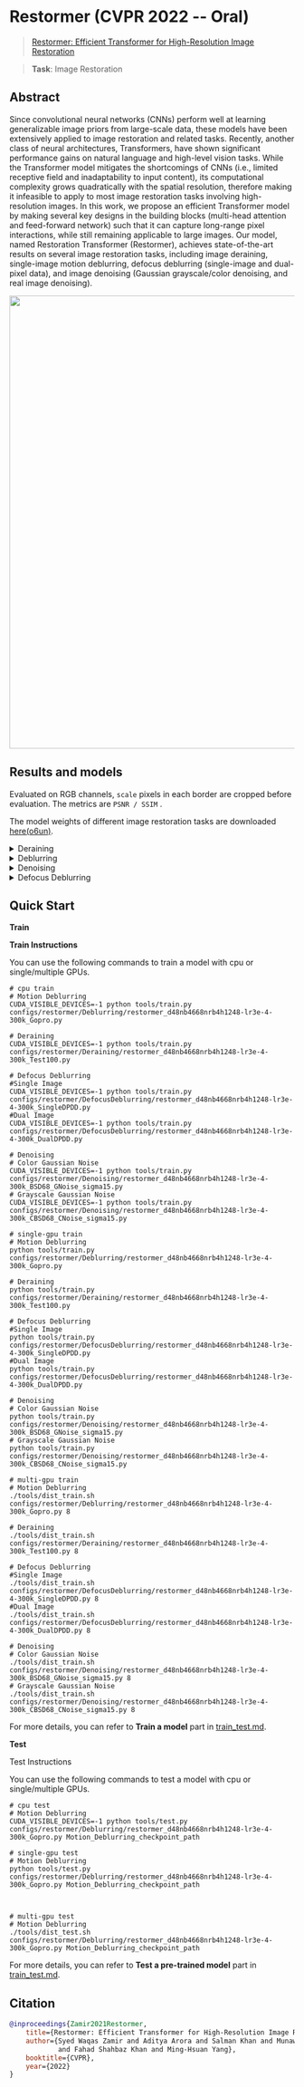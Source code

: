 # Restormer (CVPR 2022 -- Oral)

> [Restormer: Efficient Transformer for High-Resolution Image Restoration](https://arxiv.org/abs/2111.09881)

> **Task**: Image Restoration

<!-- [ALGORITHM] -->

## Abstract

<!-- [ABSTRACT] -->

Since convolutional neural networks (CNNs) perform well at learning generalizable image priors from large-scale data, these models have been extensively applied to image restoration and related tasks. Recently, another class of neural architectures, Transformers, have shown significant performance gains on natural language and high-level vision tasks. While the Transformer model mitigates the shortcomings of CNNs (i.e., limited receptive field and inadaptability to input content), its computational complexity grows quadratically with the spatial resolution, therefore making it infeasible to apply to most image restoration tasks involving high-resolution images. In this work, we propose an efficient Transformer model by making several key designs in the building blocks (multi-head attention and feed-forward network) such that it can capture long-range pixel interactions, while still remaining applicable to large images. Our model, named Restoration Transformer (Restormer), achieves state-of-the-art results on several image restoration tasks, including image deraining, single-image motion deblurring, defocus deblurring (single-image and dual-pixel data), and image denoising (Gaussian grayscale/color denoising, and real image denoising).

<!-- [IMAGE] -->

<div align=center >
 <img src="https://camo.githubusercontent.com/3c863280a592f3535e4c2411946db0e3495b567fe400bd97f5a8b46f2d3cdcef/68747470733a2f2f692e696d6775722e636f6d2f756c4c6f4569672e706e67" width="800"/>
</div >

## Results and models

Evaluated on RGB channels, `scale` pixels in each border are cropped before evaluation.
The metrics are `PSNR / SSIM` .

The model weights of different image restoration tasks are downloaded [here(o6un)](https://pan.baidu.com/s/1TWWR_x0gRvfZoK7Fux6prQ?pwd=o6un).

<details>
<summary>Deraining</summary>

| Method                                                                                                                                 | Dataset  | PSNR    | SSIM   | GPU Info | Download |
| -------------------------------------------------------------------------------------------------------------------------------------- | -------- | ------- | ------ | -------- | -------- |
| [restormer_d48nb4668nrb4h1248-lr3e-4-300k_Test100](/configs/restormer/Deraining/restormer_d48nb4668nrb4h1248-lr3e-4-300k_Test100.py)   | Test100  | 32.0291 | 0.9239 | 1        | -        |
| [restormer_d48nb4668nrb4h1248-lr3e-4-300k_Rain100H](/configs/restormer/Deraining/restormer_d48nb4668nrb4h1248-lr3e-4-300k_Rain100H.py) | Rain100H | 31.4800 | 0.9056 | 1        | -        |
| [restormer_d48nb4668nrb4h1248-lr3e-4-300k_Rain100L](/configs/restormer/Deraining/restormer_d48nb4668nrb4h1248-lr3e-4-300k_Rain100L.py) | Rain100L | 39.1022 | 0.9787 | 1        | -        |
| [restormer_d48nb4668nrb4h1248-lr3e-4-300k_Test2800](/configs/restormer/Deraining/restormer_d48nb4668nrb4h1248-lr3e-4-300k_Test2800.py) | Test2800 | 34.2170 | 0.9451 | 1        | -        |
| [restormer_d48nb4668nrb4h1248-lr3e-4-300k_Test1200](/configs/restormer/Deraining/restormer_d48nb4668nrb4h1248-lr3e-4-300k_Test1200.py) | Test1200 | 33.2253 | 0.9272 | 1        | -        |
| -                                                                                                                                      | Average  | 34.0107 | 0.9361 | 1        | -        |

</details>

<details>
<summary>Deblurring</summary>

| Method                                                                                                                                    |            | PSNR    | SSIM   | GPU Info | Download |
| ----------------------------------------------------------------------------------------------------------------------------------------- | ---------- | ------- | ------ | -------- | -------- |
| [restormer_d48nb4668nrb4h1248-lr3e-4-300k_Gopro](/configs/restormer/Deblurring/restormer_d48nb4668nrb4h1248-lr3e-4-300k_Gopro.py)         | GoPro      | 32.9295 | 0.9404 | 1        | -        |
| [restormer_d48nb4668nrb4h1248-lr3e-4-300k_HIDE](/configs/restormer/Deblurring/restormer_d48nb4668nrb4h1248-lr3e-4-300k_HIDE.py)           | HIDE       | 31.2289 | 0.9231 | 1        | -        |
| [restormer_d48nb4668nrb4h1248-lr3e-4-300k_RealBlurR](/configs/restormer/Deblurring/restormer_d48nb4668nrb4h1248-lr3e-4-300k_RealBlurR.py) | RealBlur-R | 35.9141 | 0.9707 | 1        | -        |
| [restormer_d48nb4668nrb4h1248-lr3e-4-300k_RealBlurR](/configs/restormer/Deblurring/restormer_d48nb4668nrb4h1248-lr3e-4-300k_RealBlurJ.py) | RealBlur-J | 28.4356 | 0.8681 | 1        | -        |

</details>

<details>
<summary>Denoising</summary>

**Test Grayscale Gaussian Noise**

| Method                                                                                                                                 | Type                      | Set12        | PSNR    | SSIM   | GPU Info | Download |
| -------------------------------------------------------------------------------------------------------------------------------------- | ------------------------- | ------------ | ------- | ------ | -------- | -------- |
| [restormer_d48nb4668nrb4h1248-lr3e-4-300k_Set12_sigma15](/configs/restormer/Denoising/restormer_d48nb4668nrb4h1248-lr3e-4-300k_Set12_GNoise_sigma15.py) | Each noise level Training | $\\sigma$=15 | 33.4659 | 0.9137 | 1        | -        |
| [restormer_d48nb4668nrb4h1248-lr3e-4-300k_Set12_sigma25](/configs/restormer/Denoising/restormer_d48nb4668nrb4h1248-lr3e-4-300k_Set12_GNoise_sigma25.py) |                           | $\\sigma$=25 | 31.0880 | 0.8397 | 1        | -        |
| [restormer_d48nb4668nrb4h1248-lr3e-4-300k_Set12_sigma50](/configs/restormer/Denoising/restormer_d48nb4668nrb4h1248-lr3e-4-300k_Set12_GNoise_sigma50.py) |                           | $\\sigma$=50 | 28.0214 | 0.8127 | 1        | -        |
| [restormer_d48nb4668nrb4h1248-lr3e-4-300k_Set12_sigma15](/configs/restormer/Denoising/restormer_d48nb4668nrb4h1248-lr3e-4-300k_Set12_GNoise_sigma15.py) | Blind                     | $\\sigma$=15 | 33.4035 | 0.9125 | 1        | -        |
| [restormer_d48nb4668nrb4h1248-lr3e-4-300k_Set12_sigma25](/configs/restormer/Denoising/restormer_d48nb4668nrb4h1248-lr3e-4-300k_Set12_GNoise_sigma25.py) |                           | $\\sigma$=25 | 31.0880 | 0.8770 | 1        | -        |
| [restormer_d48nb4668nrb4h1248-lr3e-4-300k_Set12_sigma50](/configs/restormer/Denoising/restormer_d48nb4668nrb4h1248-lr3e-4-300k_Set12_GNoise_sigma50.py) |                           | $\\sigma$=50 | 28.0145 | 0.8125 | 1        | -        |

| Method                                                                                                                                 | Type                      | BSD68        | PSNR    | SSIM   | GPU Info | Download |
| -------------------------------------------------------------------------------------------------------------------------------------- | ------------------------- | ------------ | ------- | ------ | -------- | -------- |
| [restormer_d48nb4668nrb4h1248-lr3e-4-300k_BSD68_sigma15](/configs/restormer/Denoising/restormer_d48nb4668nrb4h1248-lr3e-4-300k_BSD68_GNoise_sigma15.py) | Each noise level Training | $\\sigma$=15 | 31.9535 | 0.8974 | 1        | -        |
| [restormer_d48nb4668nrb4h1248-lr3e-4-300k_BSD68_sigma25](/configs/restormer/Denoising/restormer_d48nb4668nrb4h1248-lr3e-4-300k_BSD68_GNoise_sigma25.py) |                           | $\\sigma$=25 | 29.5355 | 0.8397 | 1        | -        |
| [restormer_d48nb4668nrb4h1248-lr3e-4-300k_BSD68_sigma50](/configs/restormer/Denoising/restormer_d48nb4668nrb4h1248-lr3e-4-300k_BSD68_GNoise_sigma50.py) |                           | $\\sigma$=50 | 26.6082 | 0.7422 | 1        | -        |
| [restormer_d48nb4668nrb4h1248-lr3e-4-300k_BSD68_sigma15](/configs/restormer/Denoising/restormer_d48nb4668nrb4h1248-lr3e-4-300k_BSD68_GNoise_sigma15.py) | Blind                     | $\\sigma$=15 | 30.6039 | 0.8385 | 1        | -        |
| [restormer_d48nb4668nrb4h1248-lr3e-4-300k_BSD68_sigma25](/configs/restormer/Denoising/restormer_d48nb4668nrb4h1248-lr3e-4-300k_BSD68_GNoise_sigma25.py) |                           | $\\sigma$=25 | 28.0272 | 0.7525 | 1        | -        |
| [restormer_d48nb4668nrb4h1248-lr3e-4-300k_BSD68_sigma50](/configs/restormer/Denoising/restormer_d48nb4668nrb4h1248-lr3e-4-300k_BSD68_GNoise_sigma50.py) |                           | $\\sigma$=50 | 25.0556 | 0.6174 | 1        | -        |

| Method                                                                                                                                 | Type                      | Urban100     | PSNR    | SSIM   | GPU Info | Download |
| -------------------------------------------------------------------------------------------------------------------------------------- | ------------------------- | ------------ | ------- | ------ | -------- | -------- |
| [restormer_d48nb4668nrb4h1248-lr3e-4-300k_Urban100_sigma15](/configs/restormer/Denoising/restormer_d48nb4668nrb4h1248-lr3e-4-300k_Urban100_GNoise_sigma15.py) | Each noise level Training | $\\sigma$=15 | 34.4359 | 0.9420 | 1        | -        |
| [restormer_d48nb4668nrb4h1248-lr3e-4-300k_Urban100_sigma25](/configs/restormer/Denoising/restormer_d48nb4668nrb4h1248-lr3e-4-300k_Urban100_GNoise_sigma25.py) |                           | $\\sigma$=25 | 32.1171 | 0.9141 | 1        | -        |
| [restormer_d48nb4668nrb4h1248-lr3e-4-300k_Urban100_sigma50](/configs/restormer/Denoising/restormer_d48nb4668nrb4h1248-lr3e-4-300k_Urban100_GNoise_sigma50.py) |                           | $\\sigma$=50 | 28.9632 | 0.8570 | 1        | -        |
| [restormer_d48nb4668nrb4h1248-lr3e-4-300k_Urban100_sigma15](/configs/restormer/Denoising/restormer_d48nb4668nrb4h1248-lr3e-4-300k_Urban100_GNoise_sigma15.py) | Blind                     | $\\sigma$=15 | 34.3165 | 0.9410 | 1        | -        |
| [restormer_d48nb4668nrb4h1248-lr3e-4-300k_Urban100_sigma25](/configs/restormer/Denoising/restormer_d48nb4668nrb4h1248-lr3e-4-300k_Urban100_GNoise_sigma25.py) |                           | $\\sigma$=25 | 32.0490 | 0.9132 | 1        | -        |
| [restormer_d48nb4668nrb4h1248-lr3e-4-300k_Urban100_sigma50](/configs/restormer/Denoising/restormer_d48nb4668nrb4h1248-lr3e-4-300k_Urban100_GNoise_sigma50.py) |                           | $\\sigma$=50 | 28.9847 | 0.8571 | 1        | -        |

**Test Color Gaussian Noise**

| Method                                                                                                                                 | Type                      | CBSD68       | PSNR    | SSIM   | GPU Info | Download |
| -------------------------------------------------------------------------------------------------------------------------------------- | ------------------------- | ------------ | ------- | ------ | -------- | -------- |
| [restormer_d48nb4668nrb4h1248-lr3e-4-300k_CBSD68_Color_sigma15](/configs/restormer/Denoising/restormer_d48nb4668nrb4h1248-lr3e-4-300k_CBSD68_CNoise_sigma15.py) | Each noise level Training | $\\sigma$=15 | 34.3513 | 0.9352 | 1        | -        |
| [restormer_d48nb4668nrb4h1248-lr3e-4-300k_CBSD68_Color_sigma25](/configs/restormer/Denoising/restormer_d48nb4668nrb4h1248-lr3e-4-300k_CBSD68_CNoise_sigma25.py) |                           | $\\sigma$=25 | 31.7534 | 0.8945 | 1        | -        |
| [restormer_d48nb4668nrb4h1248-lr3e-4-300k_CBSD68_Color_sigma50](/configs/restormer/Denoising/restormer_d48nb4668nrb4h1248-lr3e-4-300k_CBSD68_CNoise_sigma50.py) |                           | $\\sigma$=50 | 28.5511 | 0.8125 | 1        | -        |
| [restormer_d48nb4668nrb4h1248-lr3e-4-300k_CBSD68_Color_sigma15](/configs/restormer/Denoising/restormer_d48nb4668nrb4h1248-lr3e-4-300k_CBSD68_CNoise_sigma15.py) | Blind                     | $\\sigma$=15 | 34.3404 | 0.9356 | 1        | -        |
| [restormer_d48nb4668nrb4h1248-lr3e-4-300k_CBSD68_Color_sigma25](/configs/restormer/Denoising/restormer_d48nb4668nrb4h1248-lr3e-4-300k_CBSD68_CNoise_sigma25.py) |                           | $\\sigma$=25 | 31.7414 | 0.8946 | 1        | -        |
| [restormer_d48nb4668nrb4h1248-lr3e-4-300k_CBSD68_Color_sigma50](/configs/restormer/Denoising/restormer_d48nb4668nrb4h1248-lr3e-4-300k_CBSD68_CNoise_sigma50.py) |                           | $\\sigma$=50 | 28.5506 | 0.8127 | 1        | -        |

| Method                                                                                                                                 | Type                      | Kodak24      | PSNR    | SSIM   | GPU Info | Download |
| -------------------------------------------------------------------------------------------------------------------------------------- | ------------------------- | ------------ | ------- | ------ | -------- | -------- |
| [restormer_d48nb4668nrb4h1248-lr3e-4-300k_Kodak24_Color_sigma15](/configs/restormer/Denoising/restormer_d48nb4668nrb4h1248-lr3e-4-300k_Kodak_CNoise_sigma15.py) | Each noise level Training | $\\sigma$=15 | 35.4924 | 0.9312 | 1        | -        |
| [restormer_d48nb4668nrb4h1248-lr3e-4-300k_Kodak24_Color_sigma25](/configs/restormer/Denoising/restormer_d48nb4668nrb4h1248-lr3e-4-300k_Kodak_CNoise_sigma25.py) |                           | $\\sigma$=25 | 33.0608 | 0.8943 | 1        | -        |
| [restormer_d48nb4668nrb4h1248-lr3e-4-300k_Kodak24_Color_sigma50](/configs/restormer/Denoising/restormer_d48nb4668nrb4h1248-lr3e-4-300k_Kodak_CNoise_sigma50.py) |                           | $\\sigma$=50 | 30.0220 | 0.8241 | 1        | -        |
| [restormer_d48nb4668nrb4h1248-lr3e-4-300k_Kodak24_Color_sigma15](/configs/restormer/Denoising/restormer_d48nb4668nrb4h1248-lr3e-4-300k_Kodak_CNoise_sigma15.py) | Blind                     | $\\sigma$=15 | 35.4573 | 0.9308 | 1        | -        |
| [restormer_d48nb4668nrb4h1248-lr3e-4-300k_Kodak24_Color_sigma25](/configs/restormer/Denoising/restormer_d48nb4668nrb4h1248-lr3e-4-300k_Kodak_CNoise_sigma25.py) |                           | $\\sigma$=25 | 33.0368 | 0.8939 | 1        | -        |
| [restormer_d48nb4668nrb4h1248-lr3e-4-300k_Kodak24_Color_sigma50](/configs/restormer/Denoising/restormer_d48nb4668nrb4h1248-lr3e-4-300k_Kodak_CNoise_sigma50.py) |                           | $\\sigma$=50 | 30.0118 | 0.8238 | 1        | -        |

| Method                                                                                                                                 | Type                      | McMaster     | PSNR    | SSIM   | GPU Info | Download |
| -------------------------------------------------------------------------------------------------------------------------------------- | ------------------------- | ------------ | ------- | ------ | -------- | -------- |
| [restormer_d48nb4668nrb4h1248-lr3e-4-300k_McMaster_Color_sigma15](/configs/restormer/Denoising/restormer_d48nb4668nrb4h1248-lr3e-4-300k_McMaster_CNoise_sigma15.py) | Each noise level Training | $\\sigma$=15 | 35.6177 | 0.9353 | 1        | -        |
| [restormer_d48nb4668nrb4h1248-lr3e-4-300k_McMaster_Color_sigma25](/configs/restormer/Denoising/restormer_d48nb4668nrb4h1248-lr3e-4-300k_McMaster_CNoise_sigma25.py) |                           | $\\sigma$=25 | 33.3405 | 0.9069 | 1        | -        |
| [restormer_d48nb4668nrb4h1248-lr3e-4-300k_McMaster_Color_sigma50](/configs/restormer/Denoising/restormer_d48nb4668nrb4h1248-lr3e-4-300k_McMaster_CNoise_sigma50.py) |                           | $\\sigma$=50 | 30.2738 | 0.8521 | 1        | -        |
| [restormer_d48nb4668nrb4h1248-lr3e-4-300k_McMaster_Color_sigma15](/configs/restormer/Denoising/restormer_d48nb4668nrb4h1248-lr3e-4-300k_McMaster_CNoise_sigma15.py) | Blind                     | $\\sigma$=15 | 35.5634 | 0.9345 | 1        | -        |
| [restormer_d48nb4668nrb4h1248-lr3e-4-300k_McMaster_Color_sigma25](/configs/restormer/Denoising/restormer_d48nb4668nrb4h1248-lr3e-4-300k_McMaster_CNoise_sigma25.py) |                           | $\\sigma$=25 | 33.3111 | 0.9064 | 1        | -        |
| [restormer_d48nb4668nrb4h1248-lr3e-4-300k_McMaster_Color_sigma50](/configs/restormer/Denoising/restormer_d48nb4668nrb4h1248-lr3e-4-300k_McMaster_CNoise_sigma50.py) |                           | $\\sigma$=50 | 30.2751 | 0.8522 | 1        | -        |

| Method                                                                                                                                 | Type                      | Urban100     | PSNR    | SSIM   | GPU Info | Download |
| -------------------------------------------------------------------------------------------------------------------------------------- | ------------------------- | ------------ | ------- | ------ | -------- | -------- |
| [restormer_d48nb4668nrb4h1248-lr3e-4-300k_Urban100_Color_sigma15](/configs/restormer/Denoising/restormer_d48nb4668nrb4h1248-lr3e-4-300k_Urban100_CNoise_sigma15.py) | Each noise level Training | $\\sigma$=15 | 35.1535 | 0.9530 | 1        | -        |
| [restormer_d48nb4668nrb4h1248-lr3e-4-300k_Urban100_Color_sigma25](/configs/restormer/Denoising/restormer_d48nb4668nrb4h1248-lr3e-4-300k_Urban100_CNoise_sigma25.py) |                           | $\\sigma$=25 | 32.9670 | 0.9317 | 1        | -        |
| [restormer_d48nb4668nrb4h1248-lr3e-4-300k_Urban100_Color_sigma50](/configs/restormer/Denoising/restormer_d48nb4668nrb4h1248-lr3e-4-300k_Urban100_CNoise_sigma50.py) |                           | $\\sigma$=50 | 30.0252 | 0.8902 | 1        | -        |
| [restormer_d48nb4668nrb4h1248-lr3e-4-300k_Urban100_Color_sigma15](/configs/restormer/Denoising/restormer_d48nb4668nrb4h1248-lr3e-4-300k_Urban100_CNoise_sigma15.py) | Blind                     | $\\sigma$=15 | 35.0756 | 0.9524 | 1        | -        |
| [restormer_d48nb4668nrb4h1248-lr3e-4-300k_Urban100_Color_sigma25](/configs/restormer/Denoising/restormer_d48nb4668nrb4h1248-lr3e-4-300k_Urban100_CNoise_sigma25.py) |                           | $\\sigma$=25 | 32.9174 | 0.9312 | 1        | -        |
| [restormer_d48nb4668nrb4h1248-lr3e-4-300k_Urban100_Color_sigma50](/configs/restormer/Denoising/restormer_d48nb4668nrb4h1248-lr3e-4-300k_Urban100_CNoise_sigma50.py) |                           | $\\sigma$=50 | 30.0189 | 0.8897 | 1        | -        |

**Real Image Denoising**

| Method                                                                                                                         | Datasets | PSNR    | SSIM   | MAE    | GPU Info | Download |
| ------------------------------------------------------------------------------------------------------------------------------ | -------- | ------- | ------ | ------ | -------- | -------- |
| [restormer_d48nb4668nrb4h1248-lr3e-4-300k_SIDD](/configs/restormer/Denoising/restormer_d48nb4668nrb4h1248-lr3e-4-300k_SIDD.py) | SIDD     | 40.0156 | 0.9603 | 0.0086 | 1        | -        |
| [restormer_d48nb4668nrb4h1248-lr3e-4-300k_DND](/configs/restormer/Denoising/restormer_d48nb4668nrb4h1248-lr3e-4-300k_SIDD.py)  | DND      | -       | -      | -      | 1        | -        |

</details>

<details>
<summary>Defocus Deblurring</summary>

| Method                                                                                                                                             | Datasets | PSNR    | SSIM   | MAE    | GPU Info | Download |
| -------------------------------------------------------------------------------------------------------------------------------------------------- | -------- | ------- | ------ | ------ | -------- | -------- |
| [restormer_d48nb4668nrb4h1248-lr3e-4-300k_SingleDPDD](/configs/restormer/DefocusDeblurring/restormer_d48nb4668nrb4h1248-lr3e-4-300k_SingleDPDD.py) | DPDD_S   | 25.9805 | 0.8166 | 0.0378 | 1        | -        |
| [restormer_d48nb4668nrb4h1248-lr3e-4-300k_DualDPDD](/configs/restormer/DefocusDeblurring/restormer_d48nb4668nrb4h1248-lr3e-4-300k_DualDPDD.py)     | DPDD_D   | 26.6160 | 0.8346 | 0.0354 | 1        | -        |

</details>

## Quick Start

**Train**

**Train Instructions**

You can use the following commands to train a model with cpu or single/multiple GPUs.

```shell
# cpu train
# Motion Deblurring
CUDA_VISIBLE_DEVICES=-1 python tools/train.py configs/restormer/Deblurring/restormer_d48nb4668nrb4h1248-lr3e-4-300k_Gopro.py

# Deraining
CUDA_VISIBLE_DEVICES=-1 python tools/train.py configs/restormer/Deraining/restormer_d48nb4668nrb4h1248-lr3e-4-300k_Test100.py

# Defocus Deblurring
#Single Image
CUDA_VISIBLE_DEVICES=-1 python tools/train.py configs/restormer/DefocusDeblurring/restormer_d48nb4668nrb4h1248-lr3e-4-300k_SingleDPDD.py
#Dual Image
CUDA_VISIBLE_DEVICES=-1 python tools/train.py configs/restormer/DefocusDeblurring/restormer_d48nb4668nrb4h1248-lr3e-4-300k_DualDPDD.py

# Denoising
# Color Gaussian Noise
CUDA_VISIBLE_DEVICES=-1 python tools/train.py configs/restormer/Denoising/restormer_d48nb4668nrb4h1248-lr3e-4-300k_BSD68_GNoise_sigma15.py
# Grayscale Gaussian Noise
CUDA_VISIBLE_DEVICES=-1 python tools/train.py configs/restormer/Denoising/restormer_d48nb4668nrb4h1248-lr3e-4-300k_CBSD68_CNoise_sigma15.py

# single-gpu train
# Motion Deblurring
python tools/train.py configs/restormer/Deblurring/restormer_d48nb4668nrb4h1248-lr3e-4-300k_Gopro.py

# Deraining
python tools/train.py configs/restormer/Deraining/restormer_d48nb4668nrb4h1248-lr3e-4-300k_Test100.py

# Defocus Deblurring
#Single Image
python tools/train.py configs/restormer/DefocusDeblurring/restormer_d48nb4668nrb4h1248-lr3e-4-300k_SingleDPDD.py
#Dual Image
python tools/train.py configs/restormer/DefocusDeblurring/restormer_d48nb4668nrb4h1248-lr3e-4-300k_DualDPDD.py

# Denoising
# Color Gaussian Noise
python tools/train.py configs/restormer/Denoising/restormer_d48nb4668nrb4h1248-lr3e-4-300k_BSD68_GNoise_sigma15.py
# Grayscale Gaussian Noise
python tools/train.py configs/restormer/Denoising/restormer_d48nb4668nrb4h1248-lr3e-4-300k_CBSD68_CNoise_sigma15.py

# multi-gpu train
# Motion Deblurring
./tools/dist_train.sh configs/restormer/Deblurring/restormer_d48nb4668nrb4h1248-lr3e-4-300k_Gopro.py 8

# Deraining
./tools/dist_train.sh configs/restormer/Deraining/restormer_d48nb4668nrb4h1248-lr3e-4-300k_Test100.py 8

# Defocus Deblurring
#Single Image
./tools/dist_train.sh configs/restormer/DefocusDeblurring/restormer_d48nb4668nrb4h1248-lr3e-4-300k_SingleDPDD.py 8
#Dual Image
./tools/dist_train.sh configs/restormer/DefocusDeblurring/restormer_d48nb4668nrb4h1248-lr3e-4-300k_DualDPDD.py 8

# Denoising
# Color Gaussian Noise
./tools/dist_train.sh configs/restormer/Denoising/restormer_d48nb4668nrb4h1248-lr3e-4-300k_BSD68_GNoise_sigma15.py 8
# Grayscale Gaussian Noise
./tools/dist_train.sh configs/restormer/Denoising/restormer_d48nb4668nrb4h1248-lr3e-4-300k_CBSD68_CNoise_sigma15.py 8

```

For more details, you can refer to **Train a model** part in [train_test.md](/docs/en/user_guides/train_test.md#Train-a-model-in-MMEditing).

**Test**

Test Instructions

You can use the following commands to test a model with cpu or single/multiple GPUs.

```shell
# cpu test
# Motion Deblurring
CUDA_VISIBLE_DEVICES=-1 python tools/test.py configs/restormer/Deblurring/restormer_d48nb4668nrb4h1248-lr3e-4-300k_Gopro.py Motion_Deblurring_checkpoint_path

# single-gpu test
# Motion Deblurring
python tools/test.py configs/restormer/Deblurring/restormer_d48nb4668nrb4h1248-lr3e-4-300k_Gopro.py Motion_Deblurring_checkpoint_path



# multi-gpu test
# Motion Deblurring
./tools/dist_test.sh configs/restormer/Deblurring/restormer_d48nb4668nrb4h1248-lr3e-4-300k_Gopro.py Motion_Deblurring_checkpoint_path

```

For more details, you can refer to **Test a pre-trained model** part in [train_test.md](/docs/en/user_guides/train_test.md#Test-a-pre-trained-model-in-MMEditing).

## Citation

```bibtex
@inproceedings{Zamir2021Restormer,
    title={Restormer: Efficient Transformer for High-Resolution Image Restoration},
    author={Syed Waqas Zamir and Aditya Arora and Salman Khan and Munawar Hayat
            and Fahad Shahbaz Khan and Ming-Hsuan Yang},
    booktitle={CVPR},
    year={2022}
}
```
